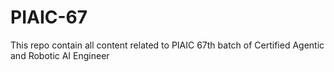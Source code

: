 # PIAIC-67
This repo contain all content related to PIAIC 67th batch of Certified Agentic and Robotic AI Engineer